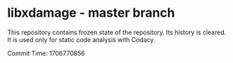 # libxdamage - master branch

This repository contains frozen state of the repository.
Its history is cleared. It is used only for static code
analysis with Codacy.

Commit Time: 1706770856